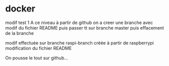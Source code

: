 # docker 
modif test 1
A ce niveau à partir de github on a creer une branche 
avec modif du fichier README puis passer tt sur branche master
puis effacement de la branche

modif effectuée sur branche raspi-branch créée
à partir de raspberrypi
modification du fichier README

On pousse le tout sur github...
